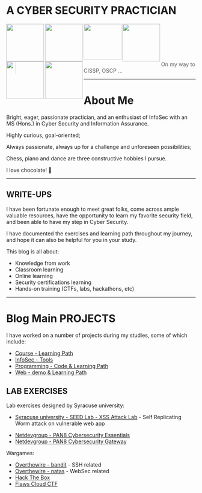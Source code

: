 # A CYBER SECURITY PRACTICIAN

<img src="https://i.imgur.com/hOFYY7s.png" width="100" align="left">
<img src="https://i.imgur.com/UYv2Cpd.png" width="100" align="left">
<img src="https://i.imgur.com/tIMuMgk.jpg" width="100" height="95" align="left">
<img src="https://i.imgur.com/vMmUZBI.png" width="100" align="left">
<img src="https://i.imgur.com/0SQ0jOP.png" width="100" align="left">
<img src="https://i.imgur.com/K3wKueK.png" width="100" align="left">

<br>
<br>
<br>
<br>
<br>

> On my way to CISSP, OSCP ...

---

# About Me

Bright, eager, passionate practician, and an enthusiast of InfoSec with an MS (Hons.) in Cyber Security and Information Assurance.

Highly curious, goal-oriented;

Always passionate, always up for a challenge and unforeseen possibilities;

Chess, piano and dance are three constructive hobbies I pursue.

I love chocolate! 🍫

---

## WRITE-UPS

I have been fortunate enough to meet great folks, come across ample valuable resources, have the opportunity to learn my favorite security field, and been able to have my step in Cyber Security.

I have documented the exercises and learning path throughout my journey, and hope it can also be helpful for you in your study.

This blog is all about:
- Knowledge from work
- Classroom learning
- Online learning
- Security certifications learning
- Hands-on training (CTFs, labs, hackathons, etc)

---

# Blog Main PROJECTS

I have worked on a number of projects during my studies, some of which include:
- [Course - Learning Path](https://ocholuo.github.io/posts/CourseREADME/)
- [InfoSec - Tools](https://ocholuo.github.io/posts/InfoSecREADME/)
- [Programming - Code & Learning Path](https://ocholuo.github.io/posts/CodeREADME/)
- [Web - demo & Learning Path](https://ocholuo.github.io/posts/WebREADME/)

<!-- To know more about the projects vist the Projects page using the button below. The page has "Learn More" links to navigate to their respective GitHub repository home pages. -->


## LAB EXERCISES

Lab exercises designed by Syracuse university:
- [Syracuse university - SEED Lab - XSS Attack Lab](https://ocholuo.github.io/posts/SEED-Labs-CrossSiteScripting-Attack-Lab/) - Self Replicating Worm attack on vulnerable web app
<!-- Set UID Attack Lab - Exploiting setuid and LD_PRELOAD env variable. -->
<!-- MD5 Attack Lab - Attack Merkle Damgard construction of MD5 using collisions. -->
- [Netdevgroup - PAN8 Cybersecurity Essentials](https://ocholuo.github.io/posts/PAN8-Cybersecurity-Essentials/)
- [Netdevgroup - PAN8 Cybersecurity Gateway](https://ocholuo.github.io//posts/PAN8-Cybersecurity-Gateway/)

Wargames:
- [Overthewire - bandit](https://ocholuo.github.io/posts/Overthewire-bandit/) - SSH related
- [Overthewire - natas](https://ocholuo.github.io/posts/Overthewire-natas/) - WebSec related
- [Hack The Box](https://ocholuo.github.io/tags/hackthebox/)
- [Flaws Cloud CTF](https://ocholuo.github.io/tags/Flaws/)

<!-- Leviathan - Based on SetUID.
Narnia - Based on binary exploitation.
Protostar - Based on binary exploitation. -->

